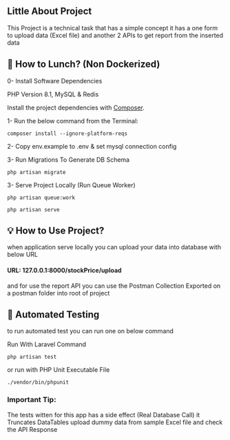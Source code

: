 
    
## Little About Project
This Project is a technical task that has a simple concept it has a one form to upload data (Excel file) and another 2 APIs to get report from the inserted data


## 🚀 How to Lunch? (Non Dockerized)

0- Install Software Dependencies

PHP Version 8.1, MySQL & Redis

Install the project dependencies with [Composer](http://getcomposer.org/).

1- Run the below command from the Terminal:

    composer install --ignore-platform-reqs

2- Copy env.example to .env & set mysql connection config

3- Run Migrations To Generate DB Schema

    php artisan migrate

3- Serve Project Locally (Run Queue Worker)

    php artisan queue:work
    
    php artisan serve

## 💡 How to Use Project?
when application serve locally you can upload your data into database with below URL 

#### URL: 127.0.0.1:8000/stockPrice/upload

and for use the report API you can use the Postman Collection Exported on a postman folder into root of project

## 🧪 Automated Testing
to run automated test you can run one on below command

Run With Laravel Command

    php artisan test

or run with PHP Unit Executable File

    ./vendor/bin/phpunit

### Important Tip:
The tests witten for this app has a side effect (Real Database Call) it Truncates DataTables upload dummy data from sample Excel file and check the API Response
 
